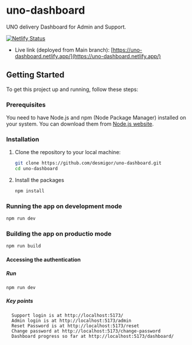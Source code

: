 # uno-dashboard

UNO delivery Dashboard for Admin and Support.

[![Netlify Status](https://api.netlify.com/api/v1/badges/a7a48cd3-44d7-435a-84d9-619c76846f6d/deploy-status)](https://app.netlify.com/sites/uno-dashboard/deploys)

- Live link (deployed from Main branch): [https://uno-dashboard.netlify.app/](https://uno-dashboard.netlify.app/)

## Getting Started

To get this project up and running, follow these steps:

### Prerequisites

You need to have Node.js and npm (Node Package Manager) installed on your system. You can download them from [Node.js website](https://nodejs.org/).

### Installation

1. Clone the repository to your local machine:

   ```bash
   git clone https://github.com/desmigor/uno-dashboard.git
   cd uno-dashboard
   ```

2. Install the packages

   ```bash
   npm install
   ```

### Running the app on development mode

```bash
npm run dev
```

### Building the app on productio mode

```bash
npm run build
```

#### Accessing the authentication

##### Run

```bash
npm run dev
```

##### Key points

      Support login is at http://localhost:5173/
      Admin login is at http://localhost:5173/admin
      Reset Password is at http://localhost:5173/reset
      Change password at http://localhost:5173/change-password
      Dashboard progress so far at http://localhost:5173/dashboard/
